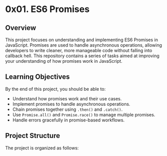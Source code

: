 # 0x01. ES6 Promises

## Overview
This project focuses on understanding and implementing ES6 Promises in JavaScript. Promises are used to handle asynchronous operations, allowing developers to write cleaner, more manageable code without falling into callback hell. This repository contains a series of tasks aimed at improving your understanding of how promises work in JavaScript.

## Learning Objectives
By the end of this project, you should be able to:
- Understand how promises work and their use cases.
- Implement promises to handle asynchronous operations.
- Chain promises together using `.then()` and `.catch()`.
- Use `Promise.all()` and `Promise.race()` to manage multiple promises.
- Handle errors gracefully in promise-based workflows.

## Project Structure
The project is organized as follows:
